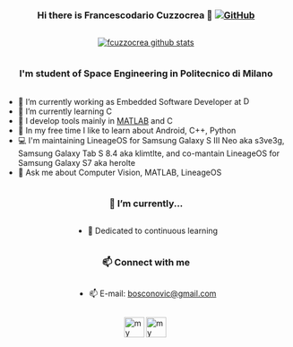<div style="display: grid; place-items: center;">

### Hi there is Francescodario Cuzzocrea 👋 [![GitHub](https://img.shields.io/badge/dynamic/json?logo=github&label=GitHub+Followers&labelColor=282c34&color=181717&query=%24.data.totalSubs&url=https%3A%2F%2Fapi.spencerwoo.com%2Fsubstats%2F%3Fsource%3Dgithub%26queryKey%3Dfcuzzocrea&longCache=true)](https://github.com/fcuzzocrea)
[![fcuzzocrea github stats](https://github-readme-stats.vercel.app/api?username=fcuzzocrea&hide=issues&show_icons=true&include_all_commits=true&theme=dracula)](https://github.com/fcuzzocrea)

### I'm student of Space Engineering in Politecnico di Milano

- 🔭 I’m currently working as Embedded Software Developer at <a href="https://www.dorbit.space"> <img height="15" src="http://www.spacesafetymagazine.com/wp-content/uploads/2013/03/D-ORBIT-LOGO-trasparente-TAGLINE-300x79.png" alt="D-Orbit" /></a>
- 🌱 I’m currently learning C
- 🔧 I develop tools mainly in <a href="https://www.mathworks.com/?requestedDomain=">MATLAB</a> and C
- 👯 In my free time I like to learn about Android, C++, Python
- 💻 I'm maintaining LineageOS for Samsung Galaxy S III Neo aka s3ve3g, Samsung Galaxy Tab S 8.4 aka klimtlte, and co-mantain LineageOS for Samsung Galaxy S7 aka herolte
- 💬 Ask me about Computer Vision, MATLAB, LineageOS
  
### 🔭 I’m currently...

- 📖 Dedicated to continuous learning
  
### 📫 Connect with me

- 📫 E-mail: bosconovic@gmail.com

[<img align="left" alt="my Twitter" width="36px" src="https://cdn.jsdelivr.net/npm/simple-icons@v3/icons/twitter.svg" />][twitter]
[<img align="left" alt="my LinkedIn" width="36px" src="https://cdn.jsdelivr.net/npm/simple-icons@v3/icons/linkedin.svg" />][linkedin]

</div>

[twitter]: https://twitter.com/fdcuzzocrea
[linkedin]: https://www.linkedin.com/in/fcuzzocrea

  

